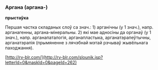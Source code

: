 ### Аргана (аргана-)
**прыстаўка**

Першая частка складаных слоў са знач.: 1) арганічны (у 1 знач.), напр. арганагенны, аргана-мінеральны. 2) які мае адносіны да органаў (у 1 знач.), напр. арганапаталогія, арганапластыка, арганатэрапеўтычны, арганатэрапія (прымяненне з лячэбнай мэтай рэчываў жывёльнага паходжання).

<a rel="author">[http://rv-blr.com/](http://rv-blr.com/slounik.jsp?letterId=0&maskId=0&pageId=262)</a>
